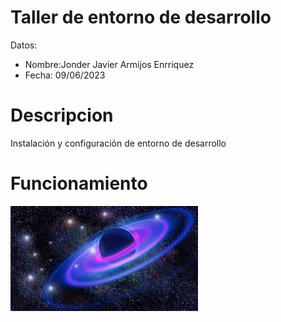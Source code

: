 # Taller de entorno de desarrollo 

Datos:

- Nombre:Jonder Javier Armijos Enrriquez
- Fecha: 09/06/2023

# Descripcion 
Instalación y configuración de entorno de desarrollo 


# Funcionamiento  

![](img/espacio.jpg)

